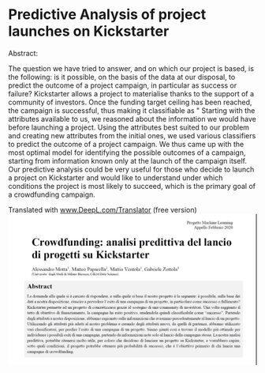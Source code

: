 # Predictive Analysis of project launches on Kickstarter

Abstract:

The question we have tried to answer, and on which our project is based, is the following: is it possible, on the basis of the data at our disposal, to predict the outcome of a project campaign, in particular as success or failure?
Kickstarter allows a project to materialise thanks to the support of a community of investors. Once the funding target ceiling has been reached, the campaign is successful, thus making it classifiable as " Starting with the attributes available to us, we reasoned about the information we would have before launching a project.
Using the attributes best suited to our problem and creating new attributes from the initial ones, we used various classifiers to predict the outcome of a project campaign. We thus came up with the most optimal model for identifying the possible outcomes of a campaign, starting from information known only at the launch of the campaign itself. Our predictive analysis could be very useful for those who decide to launch a project on Kickstarter and would like to understand under which conditions the project is most likely to succeed, which is the primary goal of a crowdfunding campaign.

Translated with www.DeepL.com/Translator (free version)
![This is an image](https://github.com/mattiaventola/MachineLearning/blob/main/abstract.jpg)

